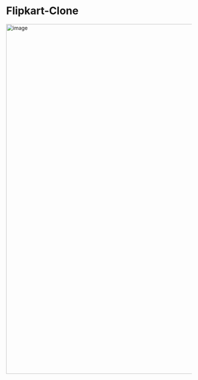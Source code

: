 # Flipkart-Clone
<img width="950" alt="image" src="https://github.com/Khusi2005/Flipkart-Clone/assets/139037790/aa6dec9d-f011-41fe-9a2d-dfc2fd617edf">

